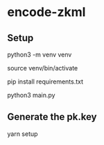 # encode-zkml

## Setup

python3 -m venv venv

source venv/bin/activate

pip install requirements.txt

python3 main.py


## Generate the pk.key

yarn setup